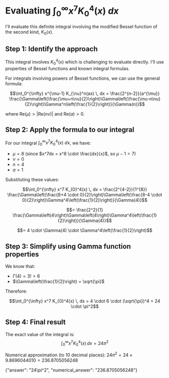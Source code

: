 # Evaluating $\int_0^\infty x^7K_0^4(x)\:dx$

I'll evaluate this definite integral involving the modified Bessel function of the second kind, $K_0(x)$.

## Step 1: Identify the approach

This integral involves $K_0^4(x)$ which is challenging to evaluate directly. I'll use properties of Bessel functions and known integral formulas.

For integrals involving powers of Bessel functions, we can use the general formula:

$$\int_0^{\infty} x^{\mu-1} K_{\nu}^n(ax) \, dx = \frac{2^{n-2}}{a^{\mu}} \frac{\Gamma\left(\frac{\mu+n\nu}{2}\right)\Gamma\left(\frac{\mu-n\nu}{2}\right)\Gamma^n\left(\frac{1}{2}\right)}{\Gamma(n)}$$

where $\text{Re}(\mu) > |\text{Re}(n\nu)|$ and $\text{Re}(a) > 0$.

## Step 2: Apply the formula to our integral

For our integral $\int_0^\infty x^7K_0^4(x)\:dx$, we have:
- $\mu = 8$ (since $x^7dx = x^8 \cdot \frac{dx}{x}$, so $\mu-1=7$)
- $\nu = 0$
- $n = 4$
- $a = 1$

Substituting these values:

$$\int_0^{\infty} x^7 K_{0}^4(x) \, dx = \frac{2^{4-2}}{1^{8}} \frac{\Gamma\left(\frac{8+4 \cdot 0}{2}\right)\Gamma\left(\frac{8-4 \cdot 0}{2}\right)\Gamma^4\left(\frac{1}{2}\right)}{\Gamma(4)}$$

$$= \frac{2^2}{1} \frac{\Gamma\left(4\right)\Gamma\left(4\right)\Gamma^4\left(\frac{1}{2}\right)}{\Gamma(4)}$$

$$= 4 \cdot \Gamma(4) \cdot \Gamma^4\left(\frac{1}{2}\right)$$

## Step 3: Simplify using Gamma function properties

We know that:
- $\Gamma(4) = 3! = 6$
- $\Gamma\left(\frac{1}{2}\right) = \sqrt{\pi}$

Therefore:

$$\int_0^{\infty} x^7 K_{0}^4(x) \, dx = 4 \cdot 6 \cdot (\sqrt{\pi})^4 = 24 \cdot \pi^2$$

## Step 4: Final result

The exact value of the integral is:
$$\int_0^{\infty} x^7 K_{0}^4(x) \, dx = 24\pi^2$$

Numerical approximation (to 10 decimal places):
$24\pi^2 = 24 \times 9.8696044010 = 236.8705056248$

{"answer": "24\\pi^2", "numerical_answer": "236.8705056248"}